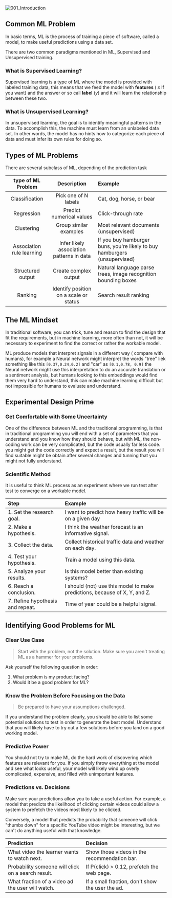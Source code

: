 ![001_Introduction](../images/001_Introduction.png)

## Common ML Problem 

In basic terms, ML is the process of training a piece of software, called a model, to make useful predictions using a data set.

There are two common paradigms mentioned in ML, Supervised and Unsupervised training.

### What is Supervised Learning?
Supervised learning is a type of ML where the model is provided with labeled training data, this means that we feed the model with **features** ( $x$ If you want) and the answer or so call **label** ($y$) and it will learn the relationship between these two.


### What is Unsupervised Learning?

In unsupervised learning, the goal is to identify meaningful patterns in the data. To accomplish this, the machine must learn from an unlabeled data set. In other words, the model has no hints how to categorize each piece of data and must infer its own rules for doing so.


## Types of ML Problems

There are several subclass of ML, depending of the prediction task

|type of ML Problem | Description | Example|
|:-----------------:|:-----------:|:-------|
|Classification|Pick one of N labels|Cat, dog, horse, or bear|
|Regression|Predict numerical values|Click-through rate|
|Clustering|Group similar examples|Most relevant documents (unsupervised)|
|Association rule learning|Infer likely association patterns in data|If you buy hamburger buns, you're likely to buy hamburgers (unsupervised)|
|Structured output|Create complex output|   Natural language parse trees, image recognition bounding boxes|
|Ranking|Identify position on a scale or status|Search result ranking|

## The ML Mindset

In traditional software, you can trick, tune and reason to find the design that fit the requirements, but in machine learning, more often than not, it will be necessary to experiment to find the correct or rather the workable model.

ML produce models that interpret signals in a different way ( compare with humans), for example a Neural network might interpret the words "tree" liek something like this `[0.37,0.24,0.2]` and "car" as `[0.1,0.78, 0.9]` the Neural network might use this interpretation to do an accurate translation or a sentiment analysis, but humans looking to this embeddings would find them very hard to understand, this can make machine learning difficult but not impossible for humans to evaluate and understand.

## Experimental Design Prime

### Get Comfortable with Some Uncertainty

One of the difference between ML and the traditional programming, is that in traditional programming you will end with a set of parameters that you understand and you know how they should behave, but with ML, the non-coding work can be very complicated, but the code usually far less code. you might get the code correctly and expect a result, but the result you will find suitable might be obtain after several changes and tunning that you might not fully understand.

### Scientific Method

It is useful to think ML process as an experiment where we run test after test to converge on a workable model.

| Step | Example |
|:----------------------------|:----------------------------|
|1. Set the research goal.    | I want to predict how heavy traffic will be on a given day|
|2. Make a hypothesis.        | I think the weather forecast is an informative signal.     |
|3. Collect the data.         | Collect historical traffic data and weather on each day. |
|4. Test your hypothesis.     | Train a model using this data.|
|5. Analyze your results.     | Is this model better than existing systems?|
|6. Reach a conclusion. | I should (not) use this model to make predictions, because of X, Y, and Z. |
|7. Refine hypothesis and repeat.| Time of year could be a helpful signal.|

## Identifying Good Problems for ML

### Clear Use Case

>Start with the problem, not the solution. Make sure you aren't treating ML as a hammer for your problems.

Ask yourself the following question in order:

1. What problem is my product facing?
2. Would it be a good problem for ML?


### Know the Problem Before Focusing on the Data

>Be prepared to have your assumptions challenged.

If you understand the problem clearly, you should be able to list some potential solutions to test in order to generate the best model. Understand that you will likely have to try out a few solutions before you land on a good working model.

### Predictive Power

You should not try to make ML do the hard work of discovering which features are relevant for you. If you simply throw everything at the model and see what looks useful, your model will likely wind up overly complicated, expensive, and filled with unimportant features.


### Predictions vs. Decisions

Make sure your predictions allow you to take a useful action. For example, a model that predicts the likelihood of clicking certain videos could allow a system to prefetch the videos most likely to be clicked.

Conversely, a model that predicts the probability that someone will click "thumbs down" for a specific YouTube video might be interesting, but we can't do anything useful with that knowledge.

|   Prediction         |            Decision                |
|:---------------------|:-----------------------------------|
| What video the learner wants to watch next. | Show those videos in the recommendation bar.|
| Probability someone will click on a search result.| If P(click) > 0.12, prefetch the web page.|
| What fraction of a video ad the user will watch. | If a small fraction, don't show the user the ad.|